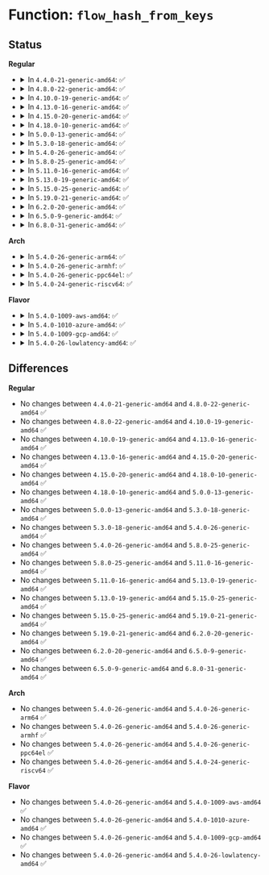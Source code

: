 # Function: <code>flow_hash_from_keys</code>

## Status
<b>Regular</b>
<ul>
<li>
<details>
<summary>In <code>4.4.0-21-generic-amd64</code>: ✅</summary>

```c
u32 flow_hash_from_keys(struct flow_keys * keys)
```

```json
{
  "name": "flow_hash_from_keys",
  "collision_type": "Unique Global",
  "inline_type": "No",
  "funcs": [
    {
      "addr": 18446744071586256512,
      "name": "flow_hash_from_keys",
      "external": true,
      "loc": "net/core/flow_dissector.c:622",
      "file": "net/core/flow_dissector.c",
      "inline": "seen, unknown",
      "caller_inline": [],
      "caller_func": [
        "net/core/flow_dissector.c:__skb_get_hash_flowi6",
        "net/core/flow_dissector.c:__skb_get_hash_flowi4",
        "net/core/flow_dissector.c:__get_hash_from_flowi6",
        "net/core/flow_dissector.c:__get_hash_from_flowi4"
      ]
    }
  ],
  "symbols": [
    {
      "addr": 18446744071586256512,
      "name": "flow_hash_from_keys",
      "section": ".text",
      "bind": "STB_GLOBAL",
      "size": 659
    }
  ]
}
```
</details>
</li>
<li>
<details>
<summary>In <code>4.8.0-22-generic-amd64</code>: ✅</summary>

```c
u32 flow_hash_from_keys(struct flow_keys * keys)
```

```json
{
  "name": "flow_hash_from_keys",
  "collision_type": "Unique Global",
  "inline_type": "No",
  "funcs": [
    {
      "addr": 18446744071586680768,
      "name": "flow_hash_from_keys",
      "external": true,
      "loc": "net/core/flow_dissector.c:611",
      "file": "net/core/flow_dissector.c",
      "inline": "seen, unknown",
      "caller_inline": [],
      "caller_func": [
        "net/core/flow_dissector.c:__get_hash_from_flowi4",
        "net/core/flow_dissector.c:__get_hash_from_flowi6",
        "net/core/flow_dissector.c:__skb_get_hash_flowi4",
        "net/core/flow_dissector.c:__skb_get_hash_flowi6"
      ]
    }
  ],
  "symbols": [
    {
      "addr": 18446744071586680768,
      "name": "flow_hash_from_keys",
      "section": ".text",
      "bind": "STB_GLOBAL",
      "size": 676
    }
  ]
}
```
</details>
</li>
<li>
<details>
<summary>In <code>4.10.0-19-generic-amd64</code>: ✅</summary>

```c
u32 flow_hash_from_keys(struct flow_keys * keys)
```

```json
{
  "name": "flow_hash_from_keys",
  "collision_type": "Unique Global",
  "inline_type": "No",
  "funcs": [
    {
      "addr": 18446744071586865424,
      "name": "flow_hash_from_keys",
      "external": true,
      "loc": "net/core/flow_dissector.c:716",
      "file": "net/core/flow_dissector.c",
      "inline": "seen, unknown",
      "caller_inline": [],
      "caller_func": [
        "net/core/flow_dissector.c:__get_hash_from_flowi4",
        "net/core/flow_dissector.c:__get_hash_from_flowi6",
        "net/core/flow_dissector.c:__skb_get_hash_flowi4",
        "net/core/flow_dissector.c:__skb_get_hash_flowi6"
      ]
    }
  ],
  "symbols": [
    {
      "addr": 18446744071586865424,
      "name": "flow_hash_from_keys",
      "section": ".text",
      "bind": "STB_GLOBAL",
      "size": 676
    }
  ]
}
```
</details>
</li>
<li>
<details>
<summary>In <code>4.13.0-16-generic-amd64</code>: ✅</summary>

```c
u32 flow_hash_from_keys(struct flow_keys * keys)
```

```json
{
  "name": "flow_hash_from_keys",
  "collision_type": "Unique Global",
  "inline_type": "No",
  "funcs": [
    {
      "addr": 18446744071586988800,
      "name": "flow_hash_from_keys",
      "external": true,
      "loc": "net/core/flow_dissector.c:911",
      "file": "net/core/flow_dissector.c",
      "inline": "seen, unknown",
      "caller_inline": [],
      "caller_func": [
        "net/core/flow_dissector.c:__get_hash_from_flowi4",
        "net/core/flow_dissector.c:__get_hash_from_flowi6",
        "net/core/flow_dissector.c:__skb_get_hash_flowi4",
        "net/core/flow_dissector.c:__skb_get_hash_flowi6",
        "net/ipv4/route.c:fib_multipath_hash"
      ]
    }
  ],
  "symbols": [
    {
      "addr": 18446744071586988800,
      "name": "flow_hash_from_keys",
      "section": ".text",
      "bind": "STB_GLOBAL",
      "size": 676
    }
  ]
}
```
</details>
</li>
<li>
<details>
<summary>In <code>4.15.0-20-generic-amd64</code>: ✅</summary>

```c
u32 flow_hash_from_keys(struct flow_keys * keys)
```

```json
{
  "name": "flow_hash_from_keys",
  "collision_type": "Unique Global",
  "inline_type": "No",
  "funcs": [
    {
      "addr": 18446744071587487184,
      "name": "flow_hash_from_keys",
      "external": true,
      "loc": "net/core/flow_dissector.c:1110",
      "file": "net/core/flow_dissector.c",
      "inline": "seen, unknown",
      "caller_inline": [],
      "caller_func": [
        "net/core/flow_dissector.c:__get_hash_from_flowi4",
        "net/core/flow_dissector.c:__get_hash_from_flowi6",
        "net/ipv4/route.c:fib_multipath_hash"
      ]
    }
  ],
  "symbols": [
    {
      "addr": 18446744071587487184,
      "name": "flow_hash_from_keys",
      "section": ".text",
      "bind": "STB_GLOBAL",
      "size": 676
    }
  ]
}
```
</details>
</li>
<li>
<details>
<summary>In <code>4.18.0-10-generic-amd64</code>: ✅</summary>

```c
u32 flow_hash_from_keys(struct flow_keys * keys)
```

```json
{
  "name": "flow_hash_from_keys",
  "collision_type": "Unique Global",
  "inline_type": "No",
  "funcs": [
    {
      "addr": 18446744071587792608,
      "name": "flow_hash_from_keys",
      "external": true,
      "loc": "net/core/flow_dissector.c:1165",
      "file": "net/core/flow_dissector.c",
      "inline": "seen, unknown",
      "caller_inline": [],
      "caller_func": [
        "net/core/flow_dissector.c:__get_hash_from_flowi6",
        "net/ipv4/route.c:fib_multipath_hash",
        "net/ipv6/route.c:rt6_multipath_hash"
      ]
    }
  ],
  "symbols": [
    {
      "addr": 18446744071587792608,
      "name": "flow_hash_from_keys",
      "section": ".text",
      "bind": "STB_GLOBAL",
      "size": 638
    }
  ]
}
```
</details>
</li>
<li>
<details>
<summary>In <code>5.0.0-13-generic-amd64</code>: ✅</summary>

```c
u32 flow_hash_from_keys(struct flow_keys * keys)
```

```json
{
  "name": "flow_hash_from_keys",
  "collision_type": "Unique Global",
  "inline_type": "No",
  "funcs": [
    {
      "addr": 18446744071587926704,
      "name": "flow_hash_from_keys",
      "external": true,
      "loc": "net/core/flow_dissector.c:1341",
      "file": "net/core/flow_dissector.c",
      "inline": "seen, unknown",
      "caller_inline": [],
      "caller_func": [
        "net/core/flow_dissector.c:__get_hash_from_flowi6",
        "net/ipv4/route.c:fib_multipath_hash",
        "net/ipv6/route.c:rt6_multipath_hash"
      ]
    }
  ],
  "symbols": [
    {
      "addr": 18446744071587926704,
      "name": "flow_hash_from_keys",
      "section": ".text",
      "bind": "STB_GLOBAL",
      "size": 654
    }
  ]
}
```
</details>
</li>
<li>
<details>
<summary>In <code>5.3.0-18-generic-amd64</code>: ✅</summary>

```c
u32 flow_hash_from_keys(struct flow_keys * keys)
```

```json
{
  "name": "flow_hash_from_keys",
  "collision_type": "Unique Global",
  "inline_type": "No",
  "funcs": [
    {
      "addr": 18446744071588235808,
      "name": "flow_hash_from_keys",
      "external": true,
      "loc": "net/core/flow_dissector.c:1454",
      "file": "net/core/flow_dissector.c",
      "inline": "seen, unknown",
      "caller_inline": [],
      "caller_func": [
        "net/core/flow_dissector.c:__get_hash_from_flowi6",
        "net/ipv4/route.c:fib_multipath_hash",
        "net/ipv4/route.c:fib_multipath_hash",
        "net/ipv4/route.c:fib_multipath_hash",
        "net/ipv4/route.c:fib_multipath_hash",
        "net/ipv4/route.c:fib_multipath_hash",
        "net/ipv6/route.c:rt6_multipath_hash"
      ]
    }
  ],
  "symbols": [
    {
      "addr": 18446744071588235808,
      "name": "flow_hash_from_keys",
      "section": ".text",
      "bind": "STB_GLOBAL",
      "size": 600
    }
  ]
}
```
</details>
</li>
<li>
<details>
<summary>In <code>5.4.0-26-generic-amd64</code>: ✅</summary>

```c
u32 flow_hash_from_keys(struct flow_keys * keys)
```

```json
{
  "name": "flow_hash_from_keys",
  "collision_type": "Unique Global",
  "inline_type": "No",
  "funcs": [
    {
      "addr": 18446744071588440528,
      "name": "flow_hash_from_keys",
      "external": true,
      "loc": "net/core/flow_dissector.c:1490",
      "file": "net/core/flow_dissector.c",
      "inline": "seen, unknown",
      "caller_inline": [],
      "caller_func": [
        "net/core/flow_dissector.c:__get_hash_from_flowi6",
        "net/ipv4/route.c:fib_multipath_hash",
        "net/ipv4/route.c:fib_multipath_hash",
        "net/ipv4/route.c:fib_multipath_hash",
        "net/ipv4/route.c:fib_multipath_hash",
        "net/ipv4/route.c:fib_multipath_hash",
        "net/ipv6/route.c:rt6_multipath_hash"
      ]
    }
  ],
  "symbols": [
    {
      "addr": 18446744071588440528,
      "name": "flow_hash_from_keys",
      "section": ".text",
      "bind": "STB_GLOBAL",
      "size": 379
    }
  ]
}
```
</details>
</li>
<li>
<details>
<summary>In <code>5.8.0-25-generic-amd64</code>: ✅</summary>

```c
u32 flow_hash_from_keys(struct flow_keys * keys)
```

```json
{
  "name": "flow_hash_from_keys",
  "collision_type": "Unique Global",
  "inline_type": "No",
  "funcs": [
    {
      "addr": 18446744071589308864,
      "name": "flow_hash_from_keys",
      "external": true,
      "loc": "net/core/flow_dissector.c:1509",
      "file": "net/core/flow_dissector.c",
      "inline": "seen, unknown",
      "caller_inline": [],
      "caller_func": [
        "net/core/flow_dissector.c:__get_hash_from_flowi6",
        "net/ipv4/route.c:fib_multipath_hash",
        "net/ipv4/route.c:fib_multipath_hash",
        "net/ipv4/route.c:fib_multipath_hash",
        "net/ipv4/route.c:fib_multipath_hash",
        "net/ipv4/route.c:fib_multipath_hash",
        "net/ipv6/route.c:rt6_multipath_hash"
      ]
    }
  ],
  "symbols": [
    {
      "addr": 18446744071589308864,
      "name": "flow_hash_from_keys",
      "section": ".text",
      "bind": "STB_GLOBAL",
      "size": 141
    }
  ]
}
```
</details>
</li>
<li>
<details>
<summary>In <code>5.11.0-16-generic-amd64</code>: ✅</summary>

```c
u32 flow_hash_from_keys(struct flow_keys * keys)
```

```json
{
  "name": "flow_hash_from_keys",
  "collision_type": "Unique Global",
  "inline_type": "No",
  "funcs": [
    {
      "addr": 18446744071589307856,
      "name": "flow_hash_from_keys",
      "external": true,
      "loc": "net/core/flow_dissector.c:1532",
      "file": "net/core/flow_dissector.c",
      "inline": "seen, unknown",
      "caller_inline": [],
      "caller_func": [
        "net/core/flow_dissector.c:__get_hash_from_flowi6",
        "net/ipv4/route.c:fib_multipath_hash",
        "net/ipv4/route.c:fib_multipath_hash",
        "net/ipv4/route.c:fib_multipath_hash",
        "net/ipv4/route.c:fib_multipath_hash",
        "net/ipv4/route.c:fib_multipath_hash",
        "net/ipv6/route.c:rt6_multipath_hash"
      ]
    }
  ],
  "symbols": [
    {
      "addr": 18446744071589307856,
      "name": "flow_hash_from_keys",
      "section": ".text",
      "bind": "STB_GLOBAL",
      "size": 141
    }
  ]
}
```
</details>
</li>
<li>
<details>
<summary>In <code>5.13.0-19-generic-amd64</code>: ✅</summary>

```c
u32 flow_hash_from_keys(struct flow_keys * keys)
```

```json
{
  "name": "flow_hash_from_keys",
  "collision_type": "Unique Global",
  "inline_type": "No",
  "funcs": [
    {
      "addr": 18446744071589201856,
      "name": "flow_hash_from_keys",
      "external": true,
      "loc": "net/core/flow_dissector.c:1558",
      "file": "net/core/flow_dissector.c",
      "inline": "seen, unknown",
      "caller_inline": [],
      "caller_func": [
        "net/core/flow_dissector.c:__get_hash_from_flowi6",
        "net/ipv4/route.c:fib_multipath_hash",
        "net/ipv4/route.c:fib_multipath_hash",
        "net/ipv4/route.c:fib_multipath_hash",
        "net/ipv4/route.c:fib_multipath_hash",
        "net/ipv4/route.c:fib_multipath_hash",
        "net/ipv6/route.c:rt6_multipath_hash"
      ]
    }
  ],
  "symbols": [
    {
      "addr": 18446744071589201856,
      "name": "flow_hash_from_keys",
      "section": ".text",
      "bind": "STB_GLOBAL",
      "size": 143
    }
  ]
}
```
</details>
</li>
<li>
<details>
<summary>In <code>5.15.0-25-generic-amd64</code>: ✅</summary>

```c
u32 flow_hash_from_keys(struct flow_keys * keys)
```

```json
{
  "name": "flow_hash_from_keys",
  "collision_type": "Unique Global",
  "inline_type": "No",
  "funcs": [
    {
      "addr": 18446744071589923344,
      "name": "flow_hash_from_keys",
      "external": true,
      "loc": "net/core/flow_dissector.c:1563",
      "file": "net/core/flow_dissector.c",
      "inline": "seen, unknown",
      "caller_inline": [],
      "caller_func": [
        "net/core/flow_dissector.c:__get_hash_from_flowi6",
        "net/ipv4/route.c:fib_multipath_hash",
        "net/ipv4/route.c:fib_multipath_hash",
        "net/ipv4/route.c:fib_multipath_hash",
        "net/ipv4/route.c:fib_multipath_hash",
        "net/ipv6/route.c:rt6_multipath_hash",
        "net/ipv6/route.c:rt6_multipath_hash",
        "net/ipv6/route.c:rt6_multipath_hash",
        "net/ipv6/route.c:rt6_multipath_hash"
      ]
    }
  ],
  "symbols": [
    {
      "addr": 18446744071589923344,
      "name": "flow_hash_from_keys",
      "section": ".text",
      "bind": "STB_GLOBAL",
      "size": 430
    }
  ]
}
```
</details>
</li>
<li>
<details>
<summary>In <code>5.19.0-21-generic-amd64</code>: ✅</summary>

```c
u32 flow_hash_from_keys(struct flow_keys * keys)
```

```json
{
  "name": "flow_hash_from_keys",
  "collision_type": "Unique Global",
  "inline_type": "No",
  "funcs": [
    {
      "addr": 18446744071591455344,
      "name": "flow_hash_from_keys",
      "external": true,
      "loc": "net/core/flow_dissector.c:1617",
      "file": "net/core/flow_dissector.c",
      "inline": "seen, unknown",
      "caller_inline": [],
      "caller_func": [
        "net/core/flow_dissector.c:__get_hash_from_flowi6",
        "net/ipv4/route.c:fib_multipath_hash",
        "net/ipv4/route.c:fib_multipath_hash",
        "net/ipv4/route.c:fib_multipath_hash",
        "net/ipv4/route.c:fib_multipath_hash",
        "net/ipv6/route.c:rt6_multipath_hash",
        "net/ipv6/route.c:rt6_multipath_hash",
        "net/ipv6/route.c:rt6_multipath_hash",
        "net/ipv6/route.c:rt6_multipath_hash"
      ]
    }
  ],
  "symbols": [
    {
      "addr": 18446744071591455344,
      "name": "flow_hash_from_keys",
      "section": ".text",
      "bind": "STB_GLOBAL",
      "size": 483
    }
  ]
}
```
</details>
</li>
<li>
<details>
<summary>In <code>6.2.0-20-generic-amd64</code>: ✅</summary>

```c
u32 flow_hash_from_keys(struct flow_keys * keys)
```

```json
{
  "name": "flow_hash_from_keys",
  "collision_type": "Unique Global",
  "inline_type": "No",
  "funcs": [
    {
      "addr": 18446744071593222688,
      "name": "flow_hash_from_keys",
      "external": true,
      "loc": "net/core/flow_dissector.c:1689",
      "file": "net/core/flow_dissector.c",
      "inline": "seen, unknown",
      "caller_inline": [],
      "caller_func": [
        "net/core/flow_dissector.c:__get_hash_from_flowi6",
        "net/ipv4/route.c:fib_multipath_hash",
        "net/ipv4/route.c:fib_multipath_hash",
        "net/ipv4/route.c:fib_multipath_hash",
        "net/ipv4/route.c:fib_multipath_hash",
        "net/ipv6/route.c:rt6_multipath_hash",
        "net/ipv6/route.c:rt6_multipath_hash",
        "net/ipv6/route.c:rt6_multipath_hash",
        "net/ipv6/route.c:rt6_multipath_hash"
      ]
    }
  ],
  "symbols": [
    {
      "addr": 18446744071593222688,
      "name": "flow_hash_from_keys",
      "section": ".text",
      "bind": "STB_GLOBAL",
      "size": 454
    }
  ]
}
```
</details>
</li>
<li>
<details>
<summary>In <code>6.5.0-9-generic-amd64</code>: ✅</summary>

```c
u32 flow_hash_from_keys(struct flow_keys * keys)
```

```json
{
  "name": "flow_hash_from_keys",
  "collision_type": "Unique Global",
  "inline_type": "No",
  "funcs": [
    {
      "addr": 18446744071593684800,
      "name": "flow_hash_from_keys",
      "external": true,
      "loc": "net/core/flow_dissector.c:1729",
      "file": "net/core/flow_dissector.c",
      "inline": "seen, unknown",
      "caller_inline": [],
      "caller_func": [
        "net/core/flow_dissector.c:__get_hash_from_flowi6",
        "net/ipv4/route.c:fib_multipath_hash",
        "net/ipv4/route.c:fib_multipath_hash",
        "net/ipv4/route.c:fib_multipath_hash",
        "net/ipv4/route.c:fib_multipath_hash",
        "net/ipv6/route.c:rt6_multipath_hash",
        "net/ipv6/route.c:rt6_multipath_hash",
        "net/ipv6/route.c:rt6_multipath_hash",
        "net/ipv6/route.c:rt6_multipath_hash"
      ]
    }
  ],
  "symbols": [
    {
      "addr": 18446744071593684800,
      "name": "flow_hash_from_keys",
      "section": ".text",
      "bind": "STB_GLOBAL",
      "size": 512
    }
  ]
}
```
</details>
</li>
<li>
<details>
<summary>In <code>6.8.0-31-generic-amd64</code>: ✅</summary>

```c
u32 flow_hash_from_keys(struct flow_keys * keys)
```

```json
{
  "name": "flow_hash_from_keys",
  "collision_type": "Unique Global",
  "inline_type": "No",
  "funcs": [
    {
      "addr": 18446744071594462960,
      "name": "flow_hash_from_keys",
      "external": true,
      "loc": "net/core/flow_dissector.c:1780",
      "file": "net/core/flow_dissector.c",
      "inline": "seen, unknown",
      "caller_inline": [],
      "caller_func": [
        "net/core/flow_dissector.c:__get_hash_from_flowi6",
        "net/ipv4/route.c:fib_multipath_hash",
        "net/ipv4/route.c:fib_multipath_hash",
        "net/ipv4/route.c:fib_multipath_hash",
        "net/ipv4/route.c:fib_multipath_hash",
        "net/ipv6/route.c:rt6_multipath_hash",
        "net/ipv6/route.c:rt6_multipath_hash",
        "net/ipv6/route.c:rt6_multipath_hash",
        "net/ipv6/route.c:rt6_multipath_hash"
      ]
    }
  ],
  "symbols": [
    {
      "addr": 18446744071594462960,
      "name": "flow_hash_from_keys",
      "section": ".text",
      "bind": "STB_GLOBAL",
      "size": 512
    }
  ]
}
```
</details>
</li>
</ul>
<b>Arch</b>
<ul>
<li>
<details>
<summary>In <code>5.4.0-26-generic-arm64</code>: ✅</summary>

```c
u32 flow_hash_from_keys(struct flow_keys * keys)
```

```json
{
  "name": "flow_hash_from_keys",
  "collision_type": "Unique Global",
  "inline_type": "No",
  "funcs": [
    {
      "addr": 18446603336501963992,
      "name": "flow_hash_from_keys",
      "external": true,
      "loc": "net/core/flow_dissector.c:1490",
      "file": "net/core/flow_dissector.c",
      "inline": "seen, unknown",
      "caller_inline": [],
      "caller_func": [
        "net/core/flow_dissector.c:__get_hash_from_flowi6",
        "net/ipv4/route.c:fib_multipath_hash",
        "net/ipv4/route.c:fib_multipath_hash",
        "net/ipv4/route.c:fib_multipath_hash",
        "net/ipv4/route.c:fib_multipath_hash",
        "net/ipv4/route.c:fib_multipath_hash",
        "net/ipv4/route.c:fib_multipath_hash",
        "net/ipv6/route.c:rt6_multipath_hash"
      ]
    }
  ],
  "symbols": [
    {
      "addr": 18446603336501963992,
      "name": "flow_hash_from_keys",
      "section": ".text",
      "bind": "STB_GLOBAL",
      "size": 484
    }
  ]
}
```
</details>
</li>
<li>
<details>
<summary>In <code>5.4.0-26-generic-armhf</code>: ✅</summary>

```c
u32 flow_hash_from_keys(struct flow_keys * keys)
```

```json
{
  "name": "flow_hash_from_keys",
  "collision_type": "Unique Global",
  "inline_type": "No",
  "funcs": [
    {
      "addr": 3234717744,
      "name": "flow_hash_from_keys",
      "external": true,
      "loc": "net/core/flow_dissector.c:1490",
      "file": "net/core/flow_dissector.c",
      "inline": "seen, unknown",
      "caller_inline": [],
      "caller_func": [
        "net/core/flow_dissector.c:__get_hash_from_flowi6",
        "net/ipv4/route.c:fib_multipath_hash",
        "net/ipv4/route.c:fib_multipath_hash",
        "net/ipv4/route.c:fib_multipath_hash",
        "net/ipv4/route.c:fib_multipath_hash",
        "net/ipv4/route.c:fib_multipath_hash",
        "net/ipv4/route.c:fib_multipath_hash",
        "net/ipv6/route.c:rt6_multipath_hash"
      ]
    }
  ],
  "symbols": [
    {
      "addr": 3234717744,
      "name": "flow_hash_from_keys",
      "section": ".text",
      "bind": "STB_GLOBAL",
      "size": 428
    }
  ]
}
```
</details>
</li>
<li>
<details>
<summary>In <code>5.4.0-26-generic-ppc64el</code>: ✅</summary>

```c
u32 flow_hash_from_keys(struct flow_keys * keys)
```

```json
{
  "name": "flow_hash_from_keys",
  "collision_type": "Unique Global",
  "inline_type": "No",
  "funcs": [
    {
      "addr": 13835058055295388960,
      "name": "flow_hash_from_keys",
      "external": true,
      "loc": "net/core/flow_dissector.c:1490",
      "file": "net/core/flow_dissector.c",
      "inline": "seen, unknown",
      "caller_inline": [],
      "caller_func": [
        "net/core/flow_dissector.c:__get_hash_from_flowi6",
        "net/ipv4/route.c:fib_multipath_hash",
        "net/ipv4/route.c:fib_multipath_hash",
        "net/ipv4/route.c:fib_multipath_hash",
        "net/ipv4/route.c:fib_multipath_hash",
        "net/ipv4/route.c:fib_multipath_hash",
        "net/ipv4/route.c:fib_multipath_hash",
        "net/ipv6/route.c:rt6_multipath_hash"
      ]
    }
  ],
  "symbols": [
    {
      "addr": 13835058055295388960,
      "name": "flow_hash_from_keys",
      "section": ".text",
      "bind": "STB_GLOBAL",
      "size": 612
    }
  ]
}
```
</details>
</li>
<li>
<details>
<summary>In <code>5.4.0-24-generic-riscv64</code>: ✅</summary>

```c
u32 flow_hash_from_keys(struct flow_keys * keys)
```

```json
{
  "name": "flow_hash_from_keys",
  "collision_type": "Unique Global",
  "inline_type": "No",
  "funcs": [
    {
      "addr": 18446743936278264296,
      "name": "flow_hash_from_keys",
      "external": true,
      "loc": "net/core/flow_dissector.c:1490",
      "file": "net/core/flow_dissector.c",
      "inline": "seen, unknown",
      "caller_inline": [],
      "caller_func": [
        "net/core/flow_dissector.c:__get_hash_from_flowi6",
        "net/ipv4/route.c:fib_multipath_hash",
        "net/ipv4/route.c:fib_multipath_hash",
        "net/ipv4/route.c:fib_multipath_hash",
        "net/ipv4/route.c:fib_multipath_hash",
        "net/ipv4/route.c:fib_multipath_hash",
        "net/ipv4/route.c:fib_multipath_hash",
        "net/ipv6/route.c:rt6_multipath_hash"
      ]
    }
  ],
  "symbols": [
    {
      "addr": 18446743936278264296,
      "name": "flow_hash_from_keys",
      "section": ".text",
      "bind": "STB_GLOBAL",
      "size": 412
    }
  ]
}
```
</details>
</li>
</ul>
<b>Flavor</b>
<ul>
<li>
<details>
<summary>In <code>5.4.0-1009-aws-amd64</code>: ✅</summary>

```c
u32 flow_hash_from_keys(struct flow_keys * keys)
```

```json
{
  "name": "flow_hash_from_keys",
  "collision_type": "Unique Global",
  "inline_type": "No",
  "funcs": [
    {
      "addr": 18446744071588047312,
      "name": "flow_hash_from_keys",
      "external": true,
      "loc": "net/core/flow_dissector.c:1490",
      "file": "net/core/flow_dissector.c",
      "inline": "seen, unknown",
      "caller_inline": [],
      "caller_func": [
        "net/core/flow_dissector.c:__get_hash_from_flowi6",
        "net/ipv4/route.c:fib_multipath_hash",
        "net/ipv4/route.c:fib_multipath_hash",
        "net/ipv4/route.c:fib_multipath_hash",
        "net/ipv4/route.c:fib_multipath_hash",
        "net/ipv4/route.c:fib_multipath_hash",
        "net/ipv6/route.c:rt6_multipath_hash"
      ]
    }
  ],
  "symbols": [
    {
      "addr": 18446744071588047312,
      "name": "flow_hash_from_keys",
      "section": ".text",
      "bind": "STB_GLOBAL",
      "size": 379
    }
  ]
}
```
</details>
</li>
<li>
<details>
<summary>In <code>5.4.0-1010-azure-amd64</code>: ✅</summary>

```c
u32 flow_hash_from_keys(struct flow_keys * keys)
```

```json
{
  "name": "flow_hash_from_keys",
  "collision_type": "Unique Global",
  "inline_type": "No",
  "funcs": [
    {
      "addr": 18446744071587760400,
      "name": "flow_hash_from_keys",
      "external": true,
      "loc": "net/core/flow_dissector.c:1490",
      "file": "net/core/flow_dissector.c",
      "inline": "seen, unknown",
      "caller_inline": [],
      "caller_func": [
        "net/core/flow_dissector.c:__get_hash_from_flowi6",
        "net/ipv4/route.c:fib_multipath_hash",
        "net/ipv4/route.c:fib_multipath_hash",
        "net/ipv4/route.c:fib_multipath_hash",
        "net/ipv4/route.c:fib_multipath_hash",
        "net/ipv4/route.c:fib_multipath_hash",
        "net/ipv6/route.c:rt6_multipath_hash"
      ]
    }
  ],
  "symbols": [
    {
      "addr": 18446744071587760400,
      "name": "flow_hash_from_keys",
      "section": ".text",
      "bind": "STB_GLOBAL",
      "size": 379
    }
  ]
}
```
</details>
</li>
<li>
<details>
<summary>In <code>5.4.0-1009-gcp-amd64</code>: ✅</summary>

```c
u32 flow_hash_from_keys(struct flow_keys * keys)
```

```json
{
  "name": "flow_hash_from_keys",
  "collision_type": "Unique Global",
  "inline_type": "No",
  "funcs": [
    {
      "addr": 18446744071588379088,
      "name": "flow_hash_from_keys",
      "external": true,
      "loc": "net/core/flow_dissector.c:1490",
      "file": "net/core/flow_dissector.c",
      "inline": "seen, unknown",
      "caller_inline": [],
      "caller_func": [
        "net/core/flow_dissector.c:__get_hash_from_flowi6",
        "net/ipv4/route.c:fib_multipath_hash",
        "net/ipv4/route.c:fib_multipath_hash",
        "net/ipv4/route.c:fib_multipath_hash",
        "net/ipv4/route.c:fib_multipath_hash",
        "net/ipv4/route.c:fib_multipath_hash",
        "net/ipv6/route.c:rt6_multipath_hash"
      ]
    }
  ],
  "symbols": [
    {
      "addr": 18446744071588379088,
      "name": "flow_hash_from_keys",
      "section": ".text",
      "bind": "STB_GLOBAL",
      "size": 379
    }
  ]
}
```
</details>
</li>
<li>
<details>
<summary>In <code>5.4.0-26-lowlatency-amd64</code>: ✅</summary>

```c
u32 flow_hash_from_keys(struct flow_keys * keys)
```

```json
{
  "name": "flow_hash_from_keys",
  "collision_type": "Unique Global",
  "inline_type": "No",
  "funcs": [
    {
      "addr": 18446744071588514784,
      "name": "flow_hash_from_keys",
      "external": true,
      "loc": "net/core/flow_dissector.c:1490",
      "file": "net/core/flow_dissector.c",
      "inline": "seen, unknown",
      "caller_inline": [],
      "caller_func": [
        "net/core/flow_dissector.c:__get_hash_from_flowi6",
        "net/ipv4/route.c:fib_multipath_hash",
        "net/ipv4/route.c:fib_multipath_hash",
        "net/ipv4/route.c:fib_multipath_hash",
        "net/ipv4/route.c:fib_multipath_hash",
        "net/ipv4/route.c:fib_multipath_hash",
        "net/ipv6/route.c:rt6_multipath_hash"
      ]
    }
  ],
  "symbols": [
    {
      "addr": 18446744071588514784,
      "name": "flow_hash_from_keys",
      "section": ".text",
      "bind": "STB_GLOBAL",
      "size": 379
    }
  ]
}
```
</details>
</li>
</ul>

## Differences
<b>Regular</b>
<ul>
<li>
No changes between <code>4.4.0-21-generic-amd64</code> and <code>4.8.0-22-generic-amd64</code> ✅
</li>
<li>
No changes between <code>4.8.0-22-generic-amd64</code> and <code>4.10.0-19-generic-amd64</code> ✅
</li>
<li>
No changes between <code>4.10.0-19-generic-amd64</code> and <code>4.13.0-16-generic-amd64</code> ✅
</li>
<li>
No changes between <code>4.13.0-16-generic-amd64</code> and <code>4.15.0-20-generic-amd64</code> ✅
</li>
<li>
No changes between <code>4.15.0-20-generic-amd64</code> and <code>4.18.0-10-generic-amd64</code> ✅
</li>
<li>
No changes between <code>4.18.0-10-generic-amd64</code> and <code>5.0.0-13-generic-amd64</code> ✅
</li>
<li>
No changes between <code>5.0.0-13-generic-amd64</code> and <code>5.3.0-18-generic-amd64</code> ✅
</li>
<li>
No changes between <code>5.3.0-18-generic-amd64</code> and <code>5.4.0-26-generic-amd64</code> ✅
</li>
<li>
No changes between <code>5.4.0-26-generic-amd64</code> and <code>5.8.0-25-generic-amd64</code> ✅
</li>
<li>
No changes between <code>5.8.0-25-generic-amd64</code> and <code>5.11.0-16-generic-amd64</code> ✅
</li>
<li>
No changes between <code>5.11.0-16-generic-amd64</code> and <code>5.13.0-19-generic-amd64</code> ✅
</li>
<li>
No changes between <code>5.13.0-19-generic-amd64</code> and <code>5.15.0-25-generic-amd64</code> ✅
</li>
<li>
No changes between <code>5.15.0-25-generic-amd64</code> and <code>5.19.0-21-generic-amd64</code> ✅
</li>
<li>
No changes between <code>5.19.0-21-generic-amd64</code> and <code>6.2.0-20-generic-amd64</code> ✅
</li>
<li>
No changes between <code>6.2.0-20-generic-amd64</code> and <code>6.5.0-9-generic-amd64</code> ✅
</li>
<li>
No changes between <code>6.5.0-9-generic-amd64</code> and <code>6.8.0-31-generic-amd64</code> ✅
</li>
</ul>
<b>Arch</b>
<ul>
<li>
No changes between <code>5.4.0-26-generic-amd64</code> and <code>5.4.0-26-generic-arm64</code> ✅
</li>
<li>
No changes between <code>5.4.0-26-generic-amd64</code> and <code>5.4.0-26-generic-armhf</code> ✅
</li>
<li>
No changes between <code>5.4.0-26-generic-amd64</code> and <code>5.4.0-26-generic-ppc64el</code> ✅
</li>
<li>
No changes between <code>5.4.0-26-generic-amd64</code> and <code>5.4.0-24-generic-riscv64</code> ✅
</li>
</ul>
<b>Flavor</b>
<ul>
<li>
No changes between <code>5.4.0-26-generic-amd64</code> and <code>5.4.0-1009-aws-amd64</code> ✅
</li>
<li>
No changes between <code>5.4.0-26-generic-amd64</code> and <code>5.4.0-1010-azure-amd64</code> ✅
</li>
<li>
No changes between <code>5.4.0-26-generic-amd64</code> and <code>5.4.0-1009-gcp-amd64</code> ✅
</li>
<li>
No changes between <code>5.4.0-26-generic-amd64</code> and <code>5.4.0-26-lowlatency-amd64</code> ✅
</li>
</ul>
